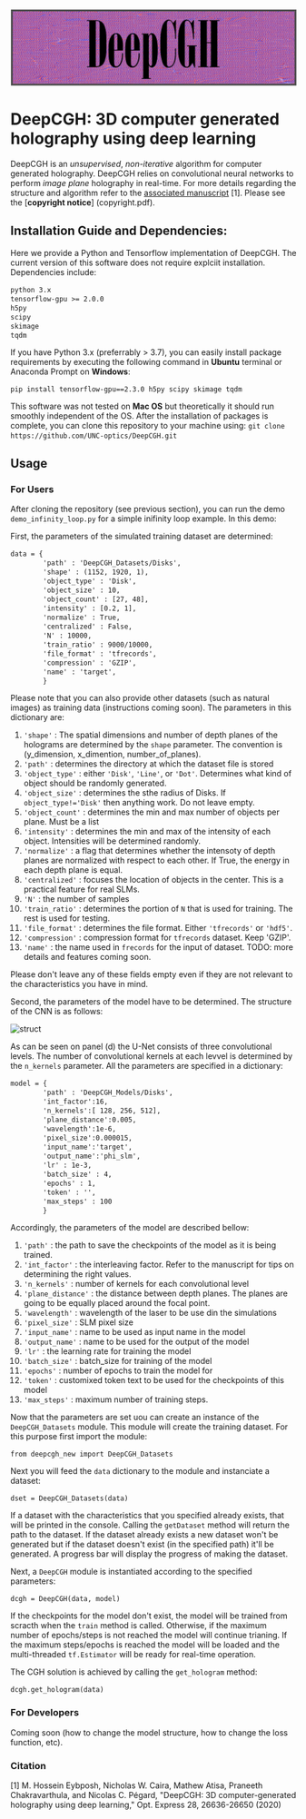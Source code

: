 ![header](./header.png)


# DeepCGH: 3D computer generated holography using deep learning
DeepCGH is an *unsupervised*, *non-iterative* algorithm for computer generated holography. DeepCGH relies on convolutional neural networks to perform *image plane* holography in real-time.
For more details regarding the structure and algorithm refer to the [associated manuscript](https://www.osapublishing.org/oe/abstract.cfm?uri=oe-28-18-26636) [1]. Please see the [**copyright notice**] (copyright.pdf).

## Installation Guide and Dependencies:
Here we provide a Python and Tensorflow implementation of DeepCGH. The current version of this software does not require explciit installation. Dependencies include:
```
python 3.x
tensorflow-gpu >= 2.0.0
h5py
scipy
skimage
tqdm
```
If you have Python 3.x (preferrably > 3.7), you can easily install package requirements by executing the following command in **Ubuntu** terminal or Anaconda Prompt on **Windows**:
```
pip install tensorflow-gpu==2.3.0 h5py scipy skimage tqdm
```
This software was not tested on **Mac OS** but theoretically it should run smoothly independent of the OS.
After the installation of packages is complete, you can clone this repository to your machine using:
```git clone https://github.com/UNC-optics/DeepCGH.git```

## Usage
### For Users
After cloning the repository (see previous section), you can run the demo `demo_infinity_loop.py` for a simple inifinity loop example. In this demo:

First, the parameters of the simulated training dataset are determined:
```
data = {
        'path' : 'DeepCGH_Datasets/Disks',
        'shape' : (1152, 1920, 1),
        'object_type' : 'Disk',
        'object_size' : 10,
        'object_count' : [27, 48],
        'intensity' : [0.2, 1],
        'normalize' : True,
        'centralized' : False,
        'N' : 10000,
        'train_ratio' : 9000/10000,
        'file_format' : 'tfrecords',
        'compression' : 'GZIP',
        'name' : 'target',
        }
```
Please note that you can also provide other datasets (such as natural images) as training data (instructions coming soon).
The parameters in this dictionary are:
1. `'shape'` : The spatial dimensions and number of depth planes of the holograms are determined by the `shape` parameter. The convention is (y_dimension, x_dimention, number_of_planes).
2. `'path'` : determines the directory at which the dataset file is stored
3. `'object_type'` : either `'Disk'`, `'Line'`, or `'Dot'`. Determines what kind of object should be randomly generated.
4. `'object_size'` : determines the sthe radius of Disks. If `object_type!='Disk'` then anything work. Do not leave empty.
5. `'object_count'` : determines the min and max number of objects per plane. Must be a list
6. `'intensity'` : determines the min and max of the intensity of each object. Intensities will be determined randomly.
7. `'normalize'` : a flag that determines whether the intensoty of depth planes are normalized with respect to each other. If True, the energy in each depth plane is equal.
8. `'centralized'` : focuses the location of objects in the center. This is a practical feature for real SLMs.
9. `'N'` : the number of samples
10. `'train_ratio'` : determines the portion of `N` that is used for training. The rest is used for testing.
11. `'file_format'` : determines the file format. Either `'tfrecords'` or `'hdf5'`.
12. `'compression'` : compression format for `tfrecords` dataset. Keep 'GZIP'.
13. `'name'` : the name used in `frecords` for the input of dataset. TODO: more details and features coming soon.

Please don't leave any of these fields empty even if they are not relevant to the characteristics you have in mind.

Second, the parameters of the model have to be determined. The structure of the CNN is as follows:

![struct](./struct.png)

As can be seen on panel (d) the U-Net consists of three convolutional levels. The number of convolutional kernels at each levvel is determined by the `n_kernels` parameter. All the parameters are specified in a dictionary:
```
model = {
        'path' : 'DeepCGH_Models/Disks',
        'int_factor':16,
        'n_kernels':[ 128, 256, 512],
        'plane_distance':0.005,
        'wavelength':1e-6,
        'pixel_size':0.000015,
        'input_name':'target',
        'output_name':'phi_slm',
        'lr' : 1e-3,
        'batch_size' : 4,
        'epochs' : 1,
        'token' : '',
        'max_steps' : 100
        }
```
Accordingly, the parameters of the model are described bellow:
1. `'path'` : the path to save the checkpoints of the model as it is being trained.
2. `'int_factor'` : the interleaving factor. Refer to the manuscript for tips on determining the right values.
3. `'n_kernels'` : number of kernels for each convolutional level
4. `'plane_distance'` : the distance between depth planes. The planes are going to be equally placed around the focal point.
5. `'wavelength'` : wavelength of the laser to be use din the simulations
6. `'pixel_size'` : SLM pixel size
7. `'input_name'` : name to be used as input name in the model
8. `'output_name'` : name to be used for the output of the model
9. `'lr'` : the learning rate for training the model
10. `'batch_size'` : batch_size for training of the model
11. `'epochs'` : number of epochs to train the model for
12. `'token'` : customixed token text to be used for the checkpoints of this model
13. `'max_steps'` : maximum number of training steps.

Now that the parameters are set uou can create an instance of the `DeepCGH_Datasets` module. This module will create the training dataset. For this purpose first import the module:
```
from deepcgh_new import DeepCGH_Datasets
```
Next you will feed the `data` dictionary to the module and instanciate a dataset:
```
dset = DeepCGH_Datasets(data)
```
If a dataset with the characteristics that you specified already exists, that will be printed in the console. Calling the `getDataset` method will return the path to the dataset. If the dataset already exists a new dataset won't be generated but if the dataset doesn't exist (in the specified path) it'll be generated. A progress bar will display the progress of making the dataset.

Next, a `DeepCGH` module is instantiated according to the specified parameters:
```
dcgh = DeepCGH(data, model)
```
If the checkpoints for the model don't exist, the model will be trained from scracth when the `train` method is called. Otherwise, if the maximum number of epochs/steps is not reached the model will continue trianing. If the maximum steps/epochs is reached the model will be loaded and the multi-threaded `tf.Estimator` will be ready for real-time operation.

The CGH solution is achieved by calling the `get_hologram` method:
```
dcgh.get_hologram(data)
```

### For Developers
Coming soon (how to change the model structure, how to change the loss function, etc).


### Citation
[1] M. Hossein Eybposh, Nicholas W. Caira, Mathew Atisa, Praneeth Chakravarthula, and Nicolas C. Pégard, "DeepCGH: 3D computer-generated holography using deep learning," Opt. Express 28, 26636-26650 (2020)

